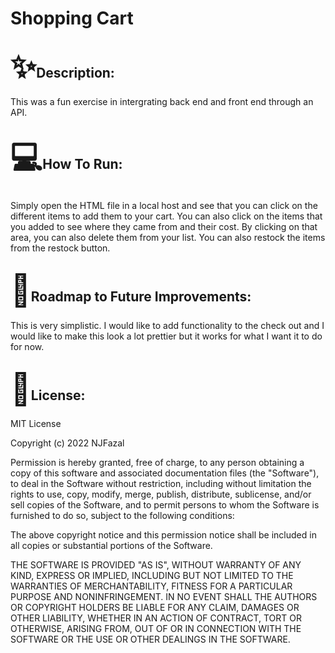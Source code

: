 <!DOCTYPE html>
<html>
    <body>
        <h1>Shopping Cart</h1>
        <h2><span style='font-size:50px;'>&#10024;</span>Description:</h2>
        <p>This was a fun exercise in intergrating back end and front end through an API.</p>
        <h2><span style='font-size:50px;'>&#128187;</span>How To Run:</h2>
        <p>Simply open the HTML file in a local host and see that you can click on the different items to add them to your cart. You can also click on the items that you added to see where they came from and their cost. By clicking on that area, you can also delete them from your list. You can also restock the items from the restock button.</p>
        <h2><span style='font-size:50px;'>&#128679;</span>Roadmap to Future Improvements:</h2>
        <p>This is very simplistic. I would like to add functionality to the check out and I would like to make this look a lot prettier but it works for what I want it to do for now.</p>
        <h2><span style='font-size:50px;'>&#128220;</span>License:</h2>
<p>MIT License<br /></p> 

<p>Copyright (c) 2022 NJFazal<br /></p>



<p>Permission is hereby granted, free of charge, to any person obtaining a copy
of this software and associated documentation files (the "Software"), to deal
in the Software without restriction, including without limitation the rights
to use, copy, modify, merge, publish, distribute, sublicense, and/or sell
copies of the Software, and to permit persons to whom the Software is
furnished to do so, subject to the following conditions:<br /></p>


<p>The above copyright notice and this permission notice shall be included in all
copies or substantial portions of the Software.<br /></p>

<p>THE SOFTWARE IS PROVIDED "AS IS", WITHOUT WARRANTY OF ANY KIND, EXPRESS OR
IMPLIED, INCLUDING BUT NOT LIMITED TO THE WARRANTIES OF MERCHANTABILITY,
FITNESS FOR A PARTICULAR PURPOSE AND NONINFRINGEMENT. IN NO EVENT SHALL THE
AUTHORS OR COPYRIGHT HOLDERS BE LIABLE FOR ANY CLAIM, DAMAGES OR OTHER
LIABILITY, WHETHER IN AN ACTION OF CONTRACT, TORT OR OTHERWISE, ARISING FROM,
OUT OF OR IN CONNECTION WITH THE SOFTWARE OR THE USE OR OTHER DEALINGS IN THE
SOFTWARE.</p>
    </body>
</html>
